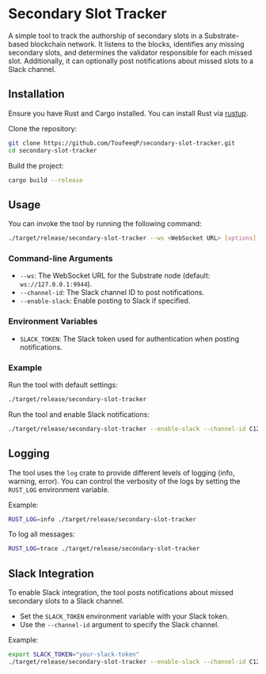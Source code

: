 # Secondary Slot Tracker

A simple tool to track the authorship of secondary slots in a Substrate-based blockchain network. It listens to the blocks, identifies any missing secondary slots, and determines the validator responsible for each missed slot. Additionally, it can optionally post notifications about missed slots to a Slack channel.

## Installation

Ensure you have Rust and Cargo installed. You can install Rust via [rustup](https://rustup.rs/).

Clone the repository:

```bash
git clone https://github.com/ToufeeqP/secondary-slot-tracker.git
cd secondary-slot-tracker
```

Build the project:

```bash
cargo build --release
```

## Usage

You can invoke the tool by running the following command:

```bash
./target/release/secondary-slot-tracker --ws <WebSocket URL> [options]
```

### Command-line Arguments

- `--ws`: The WebSocket URL for the Substrate node (default: `ws://127.0.0.1:9944`).
- `--channel-id`: The Slack channel ID to post notifications.
- `--enable-slack`: Enable posting to Slack if specified.

### Environment Variables

- `SLACK_TOKEN`: The Slack token used for authentication when posting notifications.

### Example

Run the tool with default settings:

```bash
./target/release/secondary-slot-tracker
```

Run the tool and enable Slack notifications:

```bash
./target/release/secondary-slot-tracker --enable-slack --channel-id C1234567890
```

## Logging

The tool uses the `log` crate to provide different levels of logging (info, warning, error). You can control the verbosity of the logs by setting the `RUST_LOG` environment variable.

Example:

```bash
RUST_LOG=info ./target/release/secondary-slot-tracker
```

To log all messages:

```bash
RUST_LOG=trace ./target/release/secondary-slot-tracker
```

## Slack Integration

To enable Slack integration, the tool posts notifications about missed secondary slots to a Slack channel.

- Set the `SLACK_TOKEN` environment variable with your Slack token.
- Use the `--channel-id` argument to specify the Slack channel.

Example:

```bash
export SLACK_TOKEN="your-slack-token"
./target/release/secondary-slot-tracker --enable-slack --channel-id C1234567890
```

